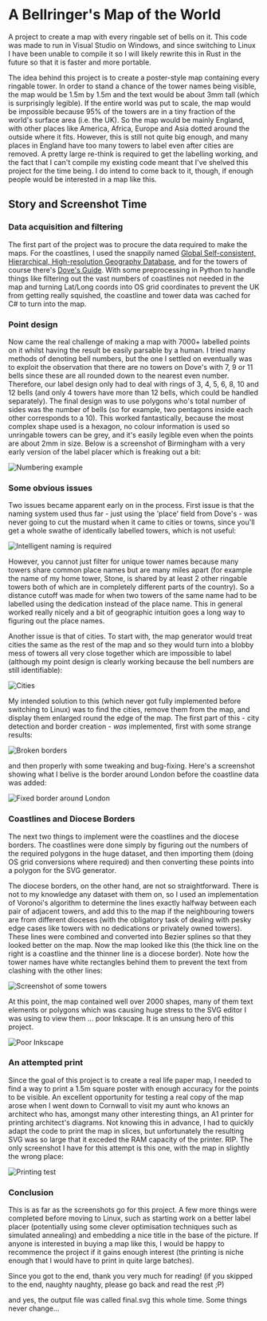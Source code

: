 # A Bellringer's Map of the World
A project to create a map with every ringable set of bells on it.  This code was made to run in Visual Studio on Windows, and since switching to Linux I have been unable to compile it so I will likely rewrite this in Rust in the future so that it is faster and more portable.  

The idea behind this project is to create a poster-style map containing every ringable tower.  In order to stand a chance of the tower names being visible, the map would be 1.5m by 1.5m and the text would be about 3mm tall (which is surprisingly legible).  If the entire world was put to scale, the map would be impossible because 95% of the towers are in a tiny fraction of the world's surface area (i.e. the UK).  So the map would be mainly England, with other places like America, Africa, Europe and Asia dotted around the outside where it fits.  However, this is still not quite big enough, and many places in England have too many towers to label even after cities are removed.  A pretty large re-think is required to get the labelling working, and the fact that I can't compile my existing code meant that I've shelved this project for the time being.  I do intend to come back to it, though, if enough people would be interested in a map like this.

## Story and Screenshot Time
### Data acquisition and filtering
The first part of the project was to procure the data required to make the maps.  For the coastlines, I used the snappily named [Global Self-consistent, Hierarchical, High-resolution Geography Database](http://www.soest.hawaii.edu/pwessel/gshhg/), and for the towers of course there's [Dove's Guide](https://dove.cccbr.org.uk/).  With some preprocessing in Python to handle things like filtering out the vast numbers of coastlines not needed in the map and turning Lat/Long coords into OS grid coordinates to prevent the UK from getting really squished, the coastline and tower data was cached for C# to turn into the map.

### Point design
Now came the real challenge of making a map with 7000+ labelled points on it whilst having the result be easily parsable by a human.  I tried many methods of denoting bell numbers, but the one I settled on eventually was to exploit the observation that there are no towers on Dove's with 7, 9 or 11 bells since these are all rounded down to the nearest even number.  Therefore, our label design only had to deal with rings of 3, 4, 5, 6, 8, 10 and 12 bells (and only 4 towers have more than 12 bells, which could be handled separately).  The final design was to use polygons who's total number of sides was the number of bells (so for example, two pentagons inside each other corresponds to a 10).  This worked fantastically, because the most complex shape used is a hexagon, no colour information is used so unringable towers can be grey, and it's easily legible even when the points are about 2mm in size.  Below is a screenshot of Birmingham with a very early version of the label placer which is freaking out a bit:

![Numbering example](https://raw.githubusercontent.com/Kneasle/ringing-map-c-sharp/master/Screenshots/Tower%20numbering.png)

### Some obvious issues
Two issues became apparent early on in the process.  First issue is that the naming system used thus far - just using the 'place' field from Dove's - was never going to cut the mustard when it came to cities or towns, since you'll get a whole swathe of identically labelled towers, which is not useful:

![Intelligent naming is required](https://raw.githubusercontent.com/Kneasle/ringing-map-c-sharp/master/Screenshots/Intelligent%20naming%20required.png)

However, you cannot just filter for unique tower names because many towers share common place names but are many miles apart (for example the name of my home tower, Stone, is shared by at least 2 other ringable towers both of which are in completely different parts of the country).  So a distance cutoff was made for when two towers of the same name had to be labelled using the dedication instead of the place name.  This in general worked really nicely and a bit of geographic intuition goes a long way to figuring out the place names.

Another issue is that of cities.  To start with, the map generator would treat cities the same as the rest of the map and so they would turn into a blobby mess of towers all very close together which are impossible to label (although my point design is clearly working because the bell numbers are still identifiable):

![Cities](https://raw.githubusercontent.com/Kneasle/ringing-map-c-sharp/master/Screenshots/City%20detection%20required.png)

My intended solution to this (which never got fully implemented before switching to Linux) was to find the cities, remove them from the map, and display them enlarged round the edge of the map.  The first part of this - city detection and border creation - _was_ implemented, first with some strange results:

![Broken borders](https://raw.githubusercontent.com/Kneasle/ringing-map-c-sharp/master/Screenshots/City%20Borders%20Not%20Quite%20Working.png)

and then properly with some tweaking and bug-fixing.  Here's a screenshot showing what I belive is the border around London before the coastline data was added:

![Fixed border around London](https://github.com/Kneasle/ringing-map-c-sharp/blob/master/Screenshots/The%20border%20around%20London.png)

### Coastlines and Diocese Borders
The next two things to implement were the coastlines and the diocese borders.  The coastlines were done simply by figuring out the numbers of the required polygons in the huge dataset, and then importing them (doing OS grid conversions where required) and then converting these points into a polygon for the SVG generator.

The diocese borders, on the other hand, are not so straightforward.  There is not to my knowledge any dataset with them on, so I used an implementation of Voronoi's algorithm to determine the lines exactly halfway between each pair of adjacent towers, and add this to the map if the neighbouring towers are from different dioceses (with the obligatory task of dealing with pesky edge cases like towers with no dedications or privately owned towers).  These lines were combined and converted into Bezier splines so that they looked better on the map.  Now the map looked like this (the thick line on the right is a coastline and the thinner line is a diocese border).  Note how the tower names have white rectangles behind them to prevent the text from clashing with the other lines:

![Screenshot of some towers](https://raw.githubusercontent.com/Kneasle/ringing-map-c-sharp/master/Screenshots/Region%20Example.png)

At this point, the map contained well over 2000 shapes, many of them text elements or polygons which was causing huge stress to the SVG editor I was using to view them ... poor Inkscape.  It is an unsung hero of this project.

![Poor Inkscape](https://github.com/Kneasle/ringing-map-c-sharp/blob/master/Screenshots/Poor%20Inkscape.png)

### An attempted print
Since the goal of this project is to create a real life paper map, I needed to find a way to print a 1.5m square poster with enough accuracy for the points to be visible.  An excellent opportunity for testing a real copy of the map arose when I went down to Cornwall to visit my aunt who knows an architect who has, amongst many other interesting things, an A1 printer for printing architect's diagrams.  Not knowing this in advance, I had to quickly adapt the code to print the map in slices, but unfortunately the resulting SVG was so large that it exceded the RAM capacity of the printer.  RIP.  The only screenshot I have for this attempt is this one, with the map in slightly the wrong place:

![Printing test](https://github.com/Kneasle/ringing-map-c-sharp/blob/master/Screenshots/Attempted%20Print.png)

### Conclusion
This is as far as the screenshots go for this project.  A few more things were completed before moving to Linux, such as starting work on a better label placer (potentially using some clever optimisation techniques such as simulated annealing) and embedding a nice title in the base of the picture.  If anyone is interested in buying a map like this, I would be happy to recommence the project if it gains enough interest (the printing is niche enough that I would have to print in quite large batches).

Since you got to the end, thank you very much for reading! (if you skipped to the end, naughty naughty, please go back and read the rest ;P)

and yes, the output file was called final.svg this whole time.  Some things never change...
